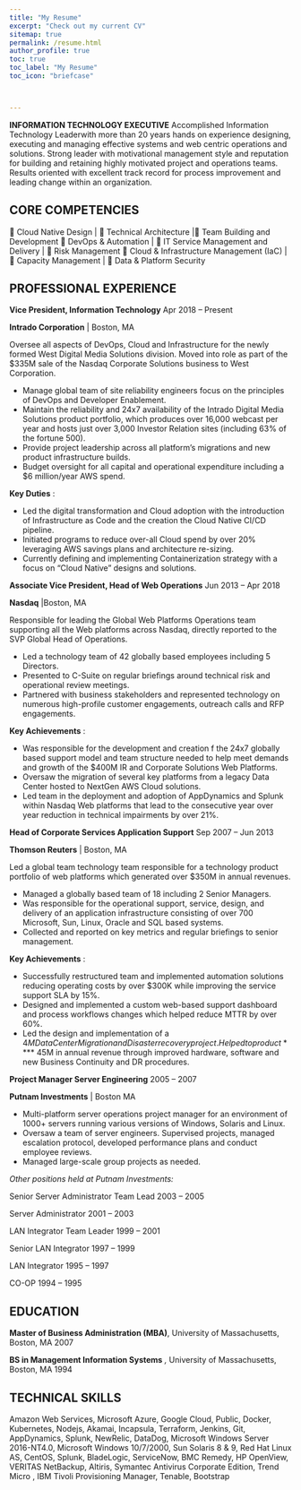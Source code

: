 ```yaml
---
title: "My Resume"
excerpt: "Check out my current CV"
sitemap: true
permalink: /resume.html
author_profile: true
toc: true
toc_label: "My Resume"
toc_icon: "briefcase"



---
```


**INFORMATION TECHNOLOGY EXECUTIVE**
Accomplished Information Technology Leaderwith more than 20 years hands on experience designing, executing and managing effective systems and web centric operations and solutions.  Strong leader with motivational management style and reputation for building and retaining highly motivated project and operations teams.  Results oriented with excellent track record for process improvement and leading change within an organization.



## CORE COMPETENCIES

	Cloud Native Design | 	Technical Architecture |	Team Building and Development
	DevOps & Automation | 	IT Service Management and Delivery | 	Risk Management
	Cloud & Infrastructure Management (IaC) | 	Capacity Management | 	Data & Platform Security 

## **PROFESSIONAL EXPERIENCE**

**Vice President, Information Technology**                                                                                       Apr 2018 – Present

**Intrado Corporation** | Boston, MA

Oversee all aspects of DevOps, Cloud and Infrastructure for the newly formed West Digital Media Solutions division.  Moved into role as part of the $335M sale of the Nasdaq Corporate Solutions business to West Corporation.

*	Manage global team of site reliability engineers focus on the principles of DevOps and Developer Enablement.
*	Maintain the reliability and 24x7 availability of the Intrado Digital Media Solutions product portfolio, which produces over 16,000 webcast per year and hosts just over 3,000 Investor Relation sites (including 63% of the fortune 500).
*	Provide project leadership across all platform’s migrations and new product infrastructure builds.
*	Budget oversight for all capital and operational expenditure including a $6 million/year AWS spend.

**Key Duties** :

+	Led the digital transformation and Cloud adoption with the introduction of Infrastructure as Code and the creation the Cloud Native CI/CD pipeline.
+	Initiated programs to reduce over-all Cloud spend by over 20% leveraging AWS savings plans and architecture re-sizing.
+	Currently defining and implementing Containerization strategy with a focus on “Cloud Native” designs and solutions.


**Associate Vice President, Head of Web Operations**                                                                             Jun 2013 – Apr 2018

**Nasdaq** |Boston, MA

Responsible for leading the Global Web Platforms Operations team supporting all the Web platforms across Nasdaq, directly reported to the SVP Global Head of Operations.

- Led a technology team of 42 globally based employees including 5 Directors.
- Presented to C-Suite on regular briefings around technical risk and operational review meetings.
- Partnered with business stakeholders and represented technology on numerous high-profile customer engagements, outreach calls and RFP engagements.

**Key Achievements** :

- Was responsible for the development and creation f the 24x7 globally based support model and team structure needed to help meet demands and growth of the $400M IR and Corporate Solutions Web Platforms.
- Oversaw the migration of several key platforms from a legacy Data Center hosted to NextGen AWS Cloud solutions.
- Led team in the deployment and adoption of AppDynamics and Splunk within Nasdaq Web platforms that lead to the consecutive year over year reduction in technical impairments by over 21%.


**Head of Corporate Services Application Support**                                                                        Sep 2007 – Jun 2013

**Thomson Reuters** | Boston, MA

Led a global team technology team responsible for a technology product portfolio of web platforms which generated over $350M in annual revenues.

- Managed a globally based team of 18 including 2 Senior Managers.
- Was responsible for the operational support, service, design, and delivery of an application infrastructure consisting of over 700 Microsoft, Sun, Linux, Oracle and SQL based systems.
- Collected and reported on key metrics and regular briefings to senior management.

**Key Achievements** :

- Successfully restructured team and implemented automation solutions reducing operating costs by over $300K while improving the service support SLA by 15%.
- Designed and implemented a custom web-based support dashboard and process workflows changes which helped reduce MTTR by over 60%.
- Led the design and implementation of a $4M Data Center Migration and Disaster recovery project. Helped to product **$** 45M in annual revenue through improved hardware, software and new Business Continuity and DR procedures.


**Project Manager Server Engineering**                                                                                                     2005 – 2007

**Putnam Investments** | Boston MA

- Multi-platform server operations project manager for an environment of 1000+ servers running various versions of Windows, Solaris and Linux.
- Oversaw a team of server engineers. Supervised projects, managed escalation protocol, developed performance plans and conduct employee reviews.
- Managed large-scale group projects as needed.

_Other positions held at Putnam Investments:_

Senior Server Administrator Team Lead                                                                            2003 – 2005

Server Administrator                                                                                            2001 – 2003

LAN Integrator Team Leader                                                                                        1999 – 2001

Senior LAN Integrator                                                                                        1997 – 1999

LAN Integrator                                                                                                1995 – 1997

CO-OP                                                                                                    1994 – 1995

## **EDUCATION**

**Master of Business Administration (MBA)**, University of Massachusetts, Boston, MA 2007

**BS in Management Information Systems** _,_ University of Massachusetts, Boston, MA 1994

## **TECHNICAL SKILLS**
Amazon Web Services, Microsoft Azure, Google Cloud, Public, Docker, Kubernetes, Nodejs, Akamai, Incapsula, Terraform, Jenkins, Git, AppDynamics, Splunk, NewRelic, DataDog, Microsoft Windows Server 2016-NT4.0, Microsoft Windows 10/7/2000, Sun Solaris 8 & 9, Red Hat Linux AS, CentOS, Splunk, BladeLogic, ServiceNow, BMC Remedy, HP OpenView, VERITAS NetBackup, Altiris, Symantec Antivirus Corporate Edition, Trend Micro , IBM Tivoli Provisioning Manager, Tenable, Bootstrap